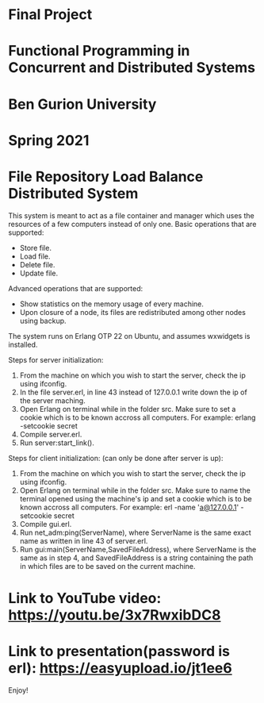 # Final Project
# Functional Programming in Concurrent and Distributed Systems
# Ben Gurion University
# Spring 2021

# File Repository Load Balance Distributed System
This system is meant to act as a file container and manager which uses the resources of a few computers instead of only one.
Basic operations that are supported:
* Store file.
* Load file.
* Delete file.
* Update file.

Advanced operations that are supported:
* Show statistics on the memory usage of every machine.
* Upon closure of a node, its files are redistributed among other nodes using backup.

The system runs on Erlang OTP 22 on Ubuntu, and assumes wxwidgets is installed.

Steps for server initialization:
1. From the machine on which you wish to start the server, check the ip using ifconfig.
2. In the file server.erl, in line 43 instead of 127.0.0.1 write down the ip of the server maching.
3. Open Erlang on terminal while in the folder src. Make sure to set a cookie which is to be known accross all computers. For example: erlang -setcookie secret
4. Compile server.erl.
5. Run server:start_link().

Steps for client initialization: (can only be done after server is up):
1. From the machine on which you wish to start the server, check the ip using ifconfig.
2. Open Erlang on terminal while in the folder src. Make sure to name the terminal opened using the machine's ip and set a cookie which is to be known accross all computers. For example: erl -name 'a@127.0.0.1' -setcookie secret
3. Compile gui.erl.
4. Run net_adm:ping(ServerName), where ServerName is the same exact name as written in line 43 of server.erl.
5. Run gui:main(ServerName,SavedFileAddress), where ServerName is the same as in step 4, and SavedFileAddress is a string containing the path in which files are to be saved on the current machine.


# Link to YouTube video: https://youtu.be/3x7RwxibDC8

# Link to presentation(password is erl): https://easyupload.io/jt1ee6

Enjoy!
